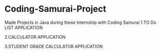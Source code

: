 # Coding-Samurai-Project
Made Projects in Java during these Internship with Coding Samurai 
1.TO Do LIST APPLICATION

2.CALCULATOR APPLICATION

3.STUDENT GRADE CALCULATOR APPLICATION
